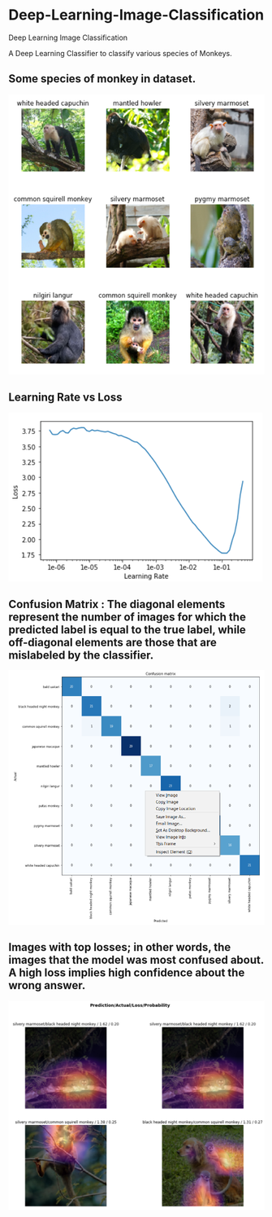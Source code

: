 # Deep-Learning-Image-Classification
Deep Learning Image Classification

A Deep Learning Classifier to classify various species of Monkeys.

## Some species of monkey in dataset.

![Project Image](Images/i1.png)

## Learning Rate vs Loss

![Project Image](Images/i2.png)

## Confusion Matrix : The diagonal elements represent the number of images for which the predicted label is equal to the true label, while off-diagonal elements are those that are mislabeled by the classifier.

![Project Image](Images/i3.png)

## Images with top losses; in other words, the images that the model was most confused about. A high loss implies high confidence about the wrong answer.

![Project Image](Images/i4.png)





